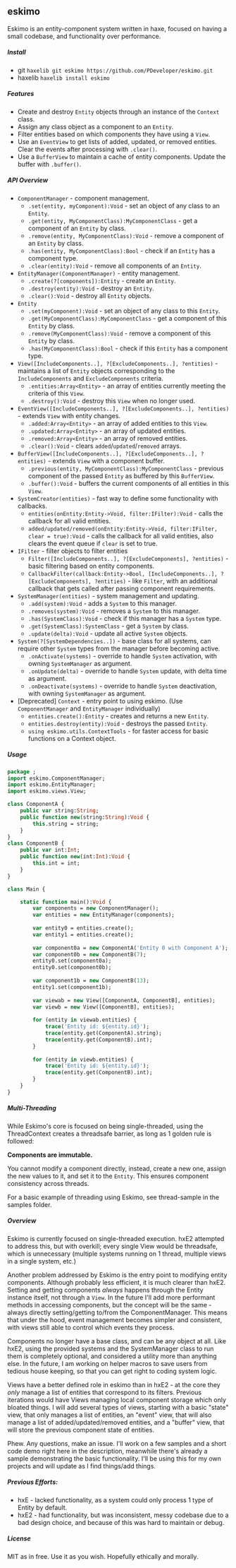 ## eskimo
Eskimo is an entity-component system written in haxe, focused on having a small codebase, and functionality over performance.

##### Install
* git `haxelib git eskimo https://github.com/PDeveloper/eskimo.git`
* haxelib `haxelib install eskimo`

##### Features
* Create and destroy `Entity` objects through an instance of the `Context` class.
* Assign any class object as a component to an `Entity`.
* Filter entities based on which components they have using a `View`.
* Use an `EventView` to get lists of added, updated, or removed entities. Clear the events after processing with `.clear()`.
* Use a `BufferView` to maintain a cache of entity components. Update the buffer with `.buffer()`.

##### API Overview
* `ComponentManager` - component management.
  * `.set(entity, myComponent):Void` - set an object of any class to an `Entity`.
  * `.get(entity, MyComponentClass):MyComponentClass` - get a component of an `Entity` by class.
  * `.remove(entity, MyComponentClass):Void` - remove a component of an `Entity` by class.
  * `.has(entity, MyComponentClass):Bool` - check if an `Entity` has a component type.
  * `.clear(entity):Void` - remove all components of an `Entity`.
* `EntityManager(ComponentManager)` - entity management.
  * `.create(?[components]):Entity` - create an `Entity`.
  * `.destroy(entity):Void` - destroy an `Entity`.
  * `.clear():Void` - destroy all `Entity` objects.
* `Entity`
  * `.set(myComponent):Void` - set an object of any class to this `Entity`.
  * `.get(MyComponentClass):MyComponentClass` - get a component of this `Entity` by class.
  * `.remove(MyComponentClass):Void` - remove a component of this `Entity` by class.
  * `.has(MyComponentClass):Bool` - check if this `Entity` has a component type.
* `View([IncludeComponents..], ?[ExcludeComponents..], ?entities)` - maintains a list of `Entity` objects corresponding to the `IncludeComponents` and `ExcludeComponents` criteria.
  * `.entities:Array<Entity>` - an array of entities currently meeting the criteria of this `View`.
  * `.destroy():Void` - destroy this `View` when no longer used.
* `EventView([IncludeComponents..], ?[ExcludeComponents..], ?entities)` - extends `View` with entity changes.
  * `.added:Array<Entity>` - an array of added entities to this `View`.
  * `.updated:Array<Entity>` - an array of updated entities.
  * `.removed:Array<Entity>` - an array of removed entities.
  * `.clear():Void` - clears `added`/`updated`/`removed` arrays.
* `BufferView([IncludeComponents..], ?[ExcludeComponents..], ?entities)` - extends `View` with a component buffer.
  * `.previous(entity, MyComponentClass):MyComponentClass` - previous component of the passed `Entity` as buffered by this `BufferView`.
  * `.buffer():Void` - buffers the current components of all entities in this `View`.
* `SystemCreator(entities)` - fast way to define some functionality with callbacks.
  * `entities(onEntity:Entity->Void, filter:IFilter):Void` - calls the callback for all valid entities.
  * `added/updated/removed(onEntity:Entity->Void, filter:IFilter, clear = true):Void` - calls the callback for all valid entities, also clears the event queue if `clear` is set to true.
* `IFilter` - filter objects to filter entities
  * `Filter([IncludeComponents..], ?[ExcludeComponents], ?entities)` - basic filtering based on entity components.
  * `CallbackFilter(callback:Entity->Bool, [IncludeComponents..], ?[ExcludeComponents], ?entities)` - like `Filter`, with an additional callback that gets called after passing component requirements.
* `SystemManager(entities)` - system management and updating.
  * `.add(system):Void` - adds a `System` to this manager.
  * `.removes(system):Void` - removes a `System` to this manager.
  * `.has(SystemClass):Void` - check if this manager has a `System` type.
  * `.get(SystemClass):SystemClass` - get a `System` by class.
  * `.update(delta):Void` - update all active `System` objects.
* `System(?[SystemDependencies..])` - base class for all systems, can require other `System` types from the manager before becoming active.
  * `.onActivate(systems)` - override to handle `System` activation, with owning `SystemManager` as argument.
  * `.onUpdate(delta)` - override to handle `System` update, with delta time as argument.
  * `.onDeactivate(systems)` - override to handle `System` deactivation, with owning `SystemManager` as argument.
* [Deprecated] `Context` - entry point to using eskimo. (Use `ComponentManager` and `EntityManager` individually)
  * `entities.create():Entity` - creates and returns a new `Entity`.
  * `entities.destroy(entity):Void` - destroys the passed `Entity`.
  * `using eskimo.utils.ContextTools` - for faster access for basic functions on a Context object.

##### Usage
```haxe
package ;
import eskimo.ComponentManager;
import eskimo.EntityManager;
import eskimo.views.View;

class ComponentA {
	public var string:String;
	public function new(string:String):Void {
		this.string = string;
	}
}
class ComponentB {
	public var int:Int;
	public function new(int:Int):Void {
		this.int = int;
	}
}

class Main {

	static function main():Void {
		var components = new ComponentManager();
		var entities = new EntityManager(components);
		
		var entity0 = entities.create();
		var entity1 = entities.create();
		
		var component0a = new ComponentA('Entity 0 with Component A');
		var component0b = new ComponentB(7);
		entity0.set(component0a);
		entity0.set(component0b);
		
		var component1b = new ComponentB(13);
		entity1.set(component1b);
		
		var viewab = new View([ComponentA, ComponentB], entities);
		var viewb = new View([ComponentB], entities);
		
		for (entity in viewab.entities) {
			trace('Entity id: ${entity.id}');
			trace(entity.get(ComponentA).string);
			trace(entity.get(ComponentB).int);
		}
		
		for (entity in viewb.entities) {
			trace('Entity id: ${entity.id}');
			trace(entity.get(ComponentB).int);
		}
	}
}
```

##### Multi-Threading
While Eskimo's core is focused on being single-threaded, using the ThreadContext creates a threadsafe barrier, as long as 1 golden rule is followed:

**Components are immutable.**

You cannot modify a component directly, instead, create a new one, assign the new values to it, and set it to the `Entity`. This ensures component consistency across threads.

For a basic example of threading using Eskimo, see thread-sample in the samples folder.

##### Overview
Eskimo is currently focused on single-threaded execution. hxE2 attempted to address this, but with overkill; every single View would be threadsafe, which is unnecessary (multiple systems running on 1 thread, multiple views in a single system, etc.)

Another problem addressed by Eskimo is the entry point to modifying entity components. Although probably less efficient, it is much clearer than hxE2. Setting and getting components *always* happens through the Entity instance itself, not through a `View`. In the future I'll add more performant methods in accessing components, but the concept will be the same - always directly setting/getting to/from the ComponentManager. This means that under the hood, event management becomes simpler and consistent, with views still able to control which events they process.

Components no longer have a base class, and can be any object at all. Like hxE2, using the provided systems and the SystemManager class to run them is completely optional, and considered a utility more than anything else. In the future, I am working on helper macros to save users from tedious house keeping, so that you can get right to coding system logic.

Views have a better defined role in eskimo than in hxE2 - at the core they *only* manage a list of entities that correspond to its filters. Previous iterations would have Views managing local component storage which only bloated things. I will add several types of views, starting with a basic "state" view, that only manages a list of entities, an "event" view, that will also manage a list of added/updated/removed entities, and a "buffer" view, that will store the previous component state of entities.

Phew. Any questions, make an issue. I'll work on a few samples and a short code demo right here in the description, meanwhile there's already a sample demonstrating the basic functionality. I'll be using this for my own projects and will update as I find things/add things.

##### Previous Efforts:
* hxE - lacked functionality, as a system could only process 1 type of Entity by default.
* hxE2 - had functionality, but was inconsistent, messy codebase due to a bad design choice, and because of this was hard to maintain or debug.

##### License
MIT as in free. Use it as you wish. Hopefully ethically and morally.
